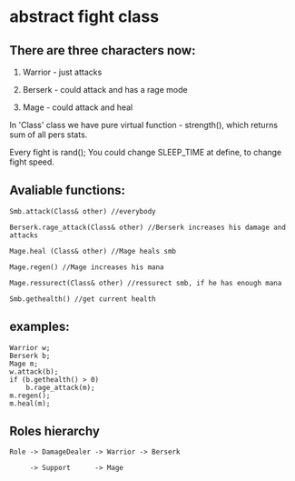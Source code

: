 # abstract fight class

## There are three characters now:

  1) Warrior - just attacks
  
  2) Berserk - could attack and has a rage mode
  
  3) Mage - could attack and heal 

In 'Class' class we have pure virtual function - strength(), which returns sum of all pers stats.

Every fight is rand(); You could change SLEEP_TIME at define, to change fight speed.

## Avaliable functions:
 
    Smb.attack(Class& other) //everybody
    
    Berserk.rage_attack(Class& other) //Berserk increases his damage and attacks
    
    Mage.heal (Class& other) //Mage heals smb  
    
    Mage.regen() //Mage increases his mana
    
    Mage.ressurect(Class& other) //ressurect smb, if he has enough mana
    
    Smb.gethealth() //get current health
   
    
## examples:

    Warrior w;
    Berserk b;
    Mage m;
    w.attack(b);
    if (b.gethealth() > 0)
        b.rage_attack(m);
    m.regen();
    m.heal(m);
    
    
## Roles hierarchy

    Role -> DamageDealer -> Warrior -> Berserk
    
         -> Support      -> Mage
